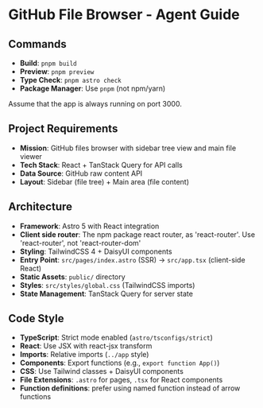 # GitHub File Browser - Agent Guide

## Commands
- **Build**: `pnpm build`
- **Preview**: `pnpm preview`
- **Type Check**: `pnpm astro check`
- **Package Manager**: Use `pnpm` (not npm/yarn)

Assume that the app is always running on port 3000.

## Project Requirements
- **Mission**: GitHub files browser with sidebar tree view and main file viewer
- **Tech Stack**: React + TanStack Query for API calls
- **Data Source**: GitHub raw content API
- **Layout**: Sidebar (file tree) + Main area (file content)

## Architecture
- **Framework**: Astro 5 with React integration
- **Client side router**: The npm package react router, as 'react-router'. Use 'react-router', not 'react-router-dom'
- **Styling**: TailwindCSS 4 + DaisyUI components
- **Entry Point**: `src/pages/index.astro` (SSR) → `src/app.tsx` (client-side React)
- **Static Assets**: `public/` directory
- **Styles**: `src/styles/global.css` (TailwindCSS imports)
- **State Management**: TanStack Query for server state

## Code Style
- **TypeScript**: Strict mode enabled (`astro/tsconfigs/strict`)
- **React**: Use JSX with react-jsx transform
- **Imports**: Relative imports (`../app` style)
- **Components**: Export functions (e.g., `export function App()`)
- **CSS**: Use Tailwind classes + DaisyUI components
- **File Extensions**: `.astro` for pages, `.tsx` for React components
- **Function definitions**: prefer using named function instead of arrow functions 

